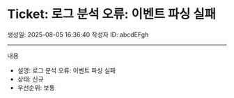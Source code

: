 # Ticket: 로그 분석 오류: 이벤트 파싱 실패

생성일: 2025-08-05 16:36:40
작성자 ID: abcdEFgh

---

내용
- 설명: 로그 분석 오류: 이벤트 파싱 실패
- 상태: 신규
- 우선순위: 보통
